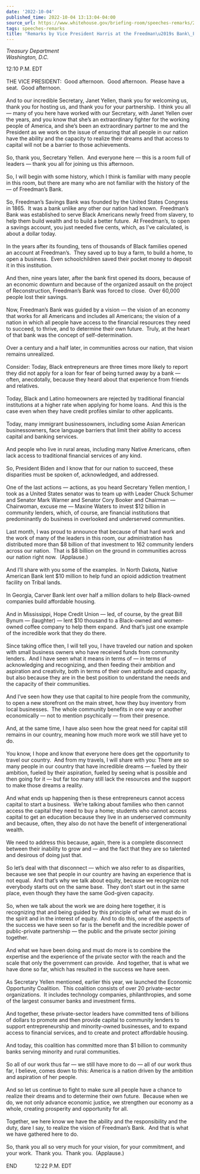 ```yaml
---
date: '2022-10-04'
published_time: 2022-10-04 13:13:04-04:00
source_url: https://www.whitehouse.gov/briefing-room/speeches-remarks/2022/10/04/remarks-by-vice-president-harris-at-the-freedmans-bank-forum/
tags: speeches-remarks
title: "Remarks by Vice President Harris at the Freedman\u2019s Bank\_Forum"
---
```

 
*Treasury Department  
Washington, D.C.*

12:10 P.M. EDT  
   
THE VICE PRESIDENT:  Good afternoon.  Good afternoon.  Please have a
seat.  Good afternoon.  
   
And to our incredible Secretary, Janet Yellen, thank you for welcoming
us, thank you for hosting us, and thank you for your partnership.  I
think you all — many of you here have worked with our Secretary, with
Janet Yellen over the years, and you know that she’s an extraordinary
fighter for the working people of America, and she’s been an
extraordinary partner to me and the President as we work on the issue of
ensuring that all people in our nation have the ability and the capacity
to realize their dreams and that access to capital will not be a barrier
to those achievements.  
   
So, thank you, Secretary Yellen.  And everyone here — this is a room
full of leaders — thank you all for joining us this afternoon.  
   
So, I will begin with some history, which I think is familiar with many
people in this room, but there are many who are not familiar with the
history of the — of Freedman’s Bank.   
   
So, Freedman’s Savings Bank was founded by the United States Congress in
1865.  It was a bank unlike any other our nation had known.  Freedman’s
Bank was established to serve Black Americans newly freed from slavery,
to help them build wealth and to build a better future.  At Freedman’s,
to open a savings account, you just needed five cents, which, as I’ve
calculated, is about a dollar today.   
   
In the years after its founding, tens of thousands of Black families
opened an account at Freedman’s.  They saved up to buy a farm, to build
a home, to open a business.  Even schoolchildren saved their pocket
money to deposit it in this institution.    
   
And then, nine years later, after the bank first opened its doors,
because of an economic downturn and because of the organized assault on
the project of Reconstruction, Freedman’s Bank was forced to close. 
Over 60,000 people lost their savings.    
   
Now, Freedman’s Bank was guided by a vision — the vision of an economy
that works for all Americans and includes all Americans; the vision of a
nation in which all people have access to the financial resources they
need to succeed, to thrive, and to determine their own future.  Truly,
at the heart of that bank was the concept of self-determination.  
   
Over a century and a half later, in communities across our nation, that
vision remains unrealized.   
   
Consider: Today, Black entrepreneurs are three times more likely to
report they did not apply for a loan for fear of being turned away by a
bank — often, anecdotally, because they heard about that experience from
friends and relatives.   
   
Today, Black and Latino homeowners are rejected by traditional financial
institutions at a higher rate when applying for home loans.  And this is
the case even when they have credit profiles similar to other
applicants.   
   
Today, many immigrant businessowners, including some Asian American
businessowners, face language barriers that limit their ability to
access capital and banking services.   
   
And people who live in rural areas, including many Native Americans,
often lack access to traditional financial services of any kind.   
   
So, President Biden and I know that for our nation to succeed, these
disparities must be spoken of, acknowledged, and addressed.  
   
One of the last actions — actions, as you heard Secretary Yellen
mention, I took as a United States senator was to team up with Leader
Chuck Schumer and Senator Mark Warner and Senator Cory Booker and
Chairman — Chairwoman, excuse me — Maxine Waters to invest $12 billion
in community lenders, which, of course, are financial institutions that
predominantly do business in overlooked and underserved communities.  
   
Last month, I was proud to announce that because of that hard work and
the work of many of the leaders in this room, our administration has
distributed more than $8 billion of that investment to 162 community
lenders across our nation.  That is $8 billion on the ground in
communities across our nation right now.  (Applause.)   
   
And I’ll share with you some of the examples.  In North Dakota, Native
American Bank lent $10 million to help fund an opioid addiction
treatment facility on Tribal lands.   
   
In Georgia, Carver Bank lent over half a million dollars to help
Black-owned companies build affordable housing.   
   
And in Mississippi, Hope Credit Union — led, of course, by the great
Bill Bynum — (laughter) — lent $10 thousand to a Black-owned and
women-owned coffee company to help them expand.  And that’s just one
example of the incredible work that they do there.  
   
Since taking office then, I will tell you, I have traveled our nation
and spoken with small business owners who have received funds from
community lenders.  And I have seen what it means in terms of — in terms
of acknowledging and recognizing, and then feeding their ambition and
aspiration and creativity, both in terms of their own aptitude and
capacity, but also because they are in the best position to understand
the needs and the capacity of their communities.  
   
And I’ve seen how they use that capital to hire people from the
community, to open a new storefront on the main street, how they buy
inventory from local businesses.  The whole community benefits in one
way or another economically — not to mention psychically — from their
presence.  
   
And, at the same time, I have also seen how the great need for capital
still remains in our country, meaning how much more work we still have
yet to do.  
   
You know, I hope and know that everyone here does get the opportunity to
travel our country.  And from my travels, I will share with you: There
are so many people in our country that have incredible dreams — fueled
by their ambition, fueled by their aspiration, fueled by seeing what is
possible and then going for it — but far too many still lack the
resources and the support to make those dreams a reality.   
   
And what ends up happening then is these entrepreneurs cannot access
capital to start a business.  We’re talking about families who then
cannot access the capital they need to buy a home; students who cannot
access capital to get an education because they live in an underserved
community and because, often, they also do not have the benefit of
intergenerational wealth.  
   
We need to address this because, again, there is a complete disconnect
between their inability to grow and — and the fact that they are so
talented and desirous of doing just that.   
   
So let’s deal with that disconnect — which we also refer to as
disparities, because we see that people in our country are having an
experience that is not equal.  And that’s why we talk about equity,
because we recognize not everybody starts out on the same base.  They
don’t start out in the same place, even though they have the same
God-given capacity.  
   
So, when we talk about the work we are doing here together, it is
recognizing that and being guided by this principle of what we must do
in the spirit and in the interest of equity.  And to do this, one of the
aspects of the success we have seen so far is the benefit and the
incredible power of public-private partnership — the public and the
private sector joining together.   
   
And what we have been doing and must do more is to combine the expertise
and the experience of the private sector with the reach and the scale
that only the government can provide.  And together, that is what we
have done so far, which has resulted in the success we have seen.  
   
As Secretary Yellen mentioned, earlier this year, we launched the
Economic Opportunity Coalition.  This coalition consists of over 20
private-sector organizations.  It includes technology companies,
philanthropies, and some of the largest consumer banks and investment
firms.   
   
And together, these private-sector leaders have committed tens of
billions of dollars to promote and then provide capital to community
lenders to support entrepreneurship and minority-owned businesses, and
to expand access to financial services, and to create and protect
affordable housing.   
   
And today, this coalition has committed more than $1 billion to
community banks serving minority and rural communities.   
   
So all of our work thus far — we still have more to do — all of our work
thus far, I believe, comes down to this: America is a nation driven by
the ambition and aspiration of her people.   
   
And so let us continue to fight to make sure all people have a chance to
realize their dreams and to determine their own future.  Because when we
do, we not only advance economic justice, we strengthen our economy as a
whole, creating prosperity and opportunity for all.  
   
Together, we here know we have the ability and the responsibility and
the duty, dare I say, to realize the vision of Freedman’s Bank.  And
that is what we have gathered here to do.   
   
So, thank you all so very much for your vision, for your commitment, and
your work.  Thank you.  Thank you.  (Applause.)  
   
END            12:22 P.M. EDT
